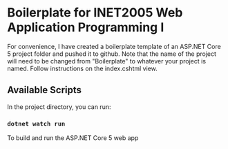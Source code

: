 # Boilerplate for INET2005 Web Application Programming I

For convenience, I have created a boilerplate template of an ASP.NET Core 5 project folder and pushed it to github. Note that the name of the project will need to be changed from "Boilerplate" to whatever your project is named. Follow instructions on the index.cshtml view.

## Available Scripts

In the project directory, you can run:

### `dotnet watch run`

To build and run the ASP.NET Core 5 web app